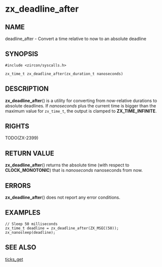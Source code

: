# zx_deadline_after

## NAME

deadline_after - Convert a time relative to now to an absolute deadline

## SYNOPSIS

```
#include <zircon/syscalls.h>

zx_time_t zx_deadline_after(zx_duration_t nanoseconds)
```

## DESCRIPTION

**zx_deadline_after**() is a utility for converting from now-relative durations
to absolute deadlines. If *nanoseconds* plus the current time is bigger than the
maximum value for ``zx_time_t``, the output is clamped to **ZX_TIME_INFINITE**.

## RIGHTS

TODO(ZX-2399)

## RETURN VALUE

**zx_deadline_after**() returns the absolute time (with respect to **CLOCK_MONOTONIC**)
that is *nanoseconds* nanoseconds from now.

## ERRORS

**zx_deadline_after**() does not report any error conditions.

## EXAMPLES

```
// Sleep 50 milliseconds
zx_time_t deadline = zx_deadline_after(ZX_MSEC(50));
zx_nanosleep(deadline);
```

## SEE ALSO

[ticks_get](ticks_get.md)
